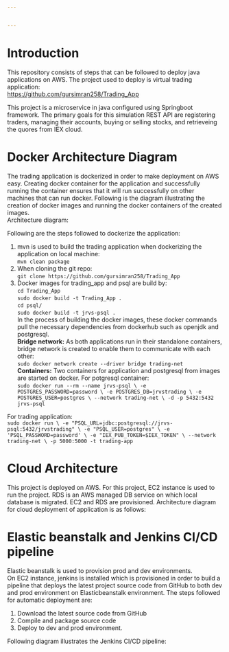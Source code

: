 ```yaml
---


---
```


<h1 id="introduction">Introduction</h1>
<p>This repository consists of steps that can be followed to deploy java applications on AWS. The project used to deploy is virtual trading application:<br>
<a href="https://github.com/gursimran258/Trading_App">https://github.com/gursimran258/Trading_App</a></p>
<p>This project is a microservice in java configured using Springboot framework. The primary goals for this simulation REST API are registering traders, managing their accounts, buying or selling stocks, and retrieveing the quores from IEX cloud.</p>
<h1 id="docker-architecture-diagram">Docker Architecture Diagram</h1>
<p>The trading application is dockerized in order to make deployment on AWS easy.  Creating docker container for the application and successfully running the container ensures that it will run successfully on other machines that can run docker. Following is the diagram illustrating the creation of docker images and running the docker containers of the created images.<br>
Architecture diagram:</p>
<p>Following are the steps followed to dockerize the application:</p>
<ol>
<li>mvn is used to build the trading application when dockerizing the application on local machine:<br>
<code>mvn clean package</code></li>
<li>When  cloning the git repo:<br>
<code>git clone https://github.com/gursimran258/Trading_App</code></li>
<li>Docker images for trading_app and psql are build by:<br>
<code>cd Trading_App</code><br>
<code>sudo docker build -t Trading_App .</code><br>
<code>cd psql/</code><br>
<code>sudo docker build -t jrvs-psql .</code><br>
In the process of building the docker images, these docker commands pull the necessary dependencies from dockerhub such as openjdk and postgresql.<br>
<strong>Bridge network:</strong> As both applications run in their standalone containers, bridge network is created to enable them to communicate with each other:<br>
<code>sudo docker network create --driver bridge trading-net</code><br>
<strong>Containers:</strong> Two containers for application and postgresql from images are started on docker. For potgresql container:<br>
<code>sudo docker run --rm --name jrvs-psql \ -e POSTGRES_PASSWORD=password \ -e POSTGRES_DB=jrvstrading \ -e POSTGRES_USER=postgres \ --network trading-net \ -d -p 5432:5432 jrvs-psql</code></li>
</ol>
<p>For trading application:<br>
<code>sudo docker run \ -e "PSQL_URL=jdbc:postgresql://jrvs-psql:5432/jrvstrading" \ -e "PSQL_USER=postgres" \ -e 'PSQL_PASSWORD=password' \ -e "IEX_PUB_TOKEN=$IEX_TOKEN" \ --network trading-net \ -p 5000:5000 -t trading-app</code></p>
<h1 id="cloud-architecture">Cloud Architecture</h1>
<p>This project is deployed on AWS. For this project,   EC2 instance is used to run the project. RDS is an AWS managed DB service on which local database is migrated. EC2 and RDS are provisioned.  Architecture diagram for cloud deployment of application is as follows:</p>
<h1 id="elastic-beanstalk-and-jenkins-cicd-pipeline">Elastic beanstalk and Jenkins CI/CD pipeline</h1>
<p>Elastic beanstalk is used to provision prod and dev environments.<br>
On EC2 instance, jenkins is installed which is provisioned in order to build a pipeline that deploys the latest project source code from GitHub to both dev and prod environment on  Elasticbeanstalk environment. The steps followed for automatic deployment are:</p>
<ol>
<li>Download the latest source code from GitHub</li>
<li>Compile and package source code</li>
<li>Deploy to dev and prod environment.</li>
</ol>
<p>Following diagram illustrates the Jenkins CI/CD pipeline:</p>

